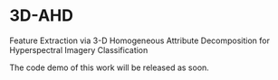 # 3D-AHD
Feature Extraction via 3-D Homogeneous Attribute Decomposition for Hyperspectral Imagery Classification


The code demo of this work will be released as soon.
